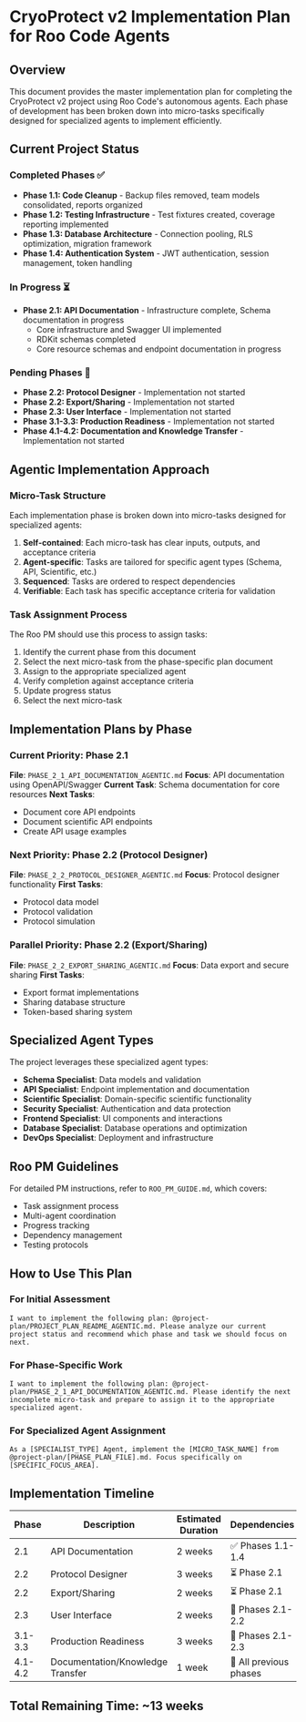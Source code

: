 # CryoProtect v2 Implementation Plan for Roo Code Agents

## Overview
This document provides the master implementation plan for completing the CryoProtect v2 project using Roo Code's autonomous agents. Each phase of development has been broken down into micro-tasks specifically designed for specialized agents to implement efficiently.

## Current Project Status

### Completed Phases ✅
- **Phase 1.1: Code Cleanup** - Backup files removed, team models consolidated, reports organized
- **Phase 1.2: Testing Infrastructure** - Test fixtures created, coverage reporting implemented
- **Phase 1.3: Database Architecture** - Connection pooling, RLS optimization, migration framework
- **Phase 1.4: Authentication System** - JWT authentication, session management, token handling

### In Progress ⏳
- **Phase 2.1: API Documentation** - Infrastructure complete, Schema documentation in progress
  - Core infrastructure and Swagger UI implemented
  - RDKit schemas completed
  - Core resource schemas and endpoint documentation in progress

### Pending Phases 🔄
- **Phase 2.2: Protocol Designer** - Implementation not started
- **Phase 2.2: Export/Sharing** - Implementation not started
- **Phase 2.3: User Interface** - Implementation not started
- **Phase 3.1-3.3: Production Readiness** - Implementation not started
- **Phase 4.1-4.2: Documentation and Knowledge Transfer** - Implementation not started

## Agentic Implementation Approach

### Micro-Task Structure
Each implementation phase is broken down into micro-tasks designed for specialized agents:

1. **Self-contained**: Each micro-task has clear inputs, outputs, and acceptance criteria
2. **Agent-specific**: Tasks are tailored for specific agent types (Schema, API, Scientific, etc.)
3. **Sequenced**: Tasks are ordered to respect dependencies
4. **Verifiable**: Each task has specific acceptance criteria for validation

### Task Assignment Process
The Roo PM should use this process to assign tasks:

1. Identify the current phase from this document
2. Select the next micro-task from the phase-specific plan document
3. Assign to the appropriate specialized agent
4. Verify completion against acceptance criteria
5. Update progress status
6. Select the next micro-task

## Implementation Plans by Phase

### Current Priority: Phase 2.1
**File**: `PHASE_2_1_API_DOCUMENTATION_AGENTIC.md`
**Focus**: API documentation using OpenAPI/Swagger
**Current Task**: Schema documentation for core resources
**Next Tasks**: 
- Document core API endpoints
- Document scientific API endpoints
- Create API usage examples

### Next Priority: Phase 2.2 (Protocol Designer)
**File**: `PHASE_2_2_PROTOCOL_DESIGNER_AGENTIC.md`
**Focus**: Protocol designer functionality
**First Tasks**:
- Protocol data model
- Protocol validation
- Protocol simulation

### Parallel Priority: Phase 2.2 (Export/Sharing)
**File**: `PHASE_2_2_EXPORT_SHARING_AGENTIC.md`
**Focus**: Data export and secure sharing
**First Tasks**:
- Export format implementations
- Sharing database structure
- Token-based sharing system

## Specialized Agent Types

The project leverages these specialized agent types:

- **Schema Specialist**: Data models and validation
- **API Specialist**: Endpoint implementation and documentation
- **Scientific Specialist**: Domain-specific scientific functionality
- **Security Specialist**: Authentication and data protection
- **Frontend Specialist**: UI components and interactions
- **Database Specialist**: Database operations and optimization
- **DevOps Specialist**: Deployment and infrastructure

## Roo PM Guidelines

For detailed PM instructions, refer to `ROO_PM_GUIDE.md`, which covers:

- Task assignment process
- Multi-agent coordination
- Progress tracking
- Dependency management
- Testing protocols

## How to Use This Plan

### For Initial Assessment
```
I want to implement the following plan: @project-plan/PROJECT_PLAN_README_AGENTIC.md. Please analyze our current project status and recommend which phase and task we should focus on next.
```

### For Phase-Specific Work
```
I want to implement the following plan: @project-plan/PHASE_2_1_API_DOCUMENTATION_AGENTIC.md. Please identify the next incomplete micro-task and prepare to assign it to the appropriate specialized agent.
```

### For Specialized Agent Assignment
```
As a [SPECIALIST_TYPE] Agent, implement the [MICRO_TASK_NAME] from @project-plan/[PHASE_PLAN_FILE].md. Focus specifically on [SPECIFIC_FOCUS_AREA].
```

## Implementation Timeline

| Phase | Description | Estimated Duration | Dependencies |
|-------|-------------|-------------------|--------------|
| 2.1 | API Documentation | 2 weeks | ✅ Phases 1.1-1.4 |
| 2.2 | Protocol Designer | 3 weeks | ⏳ Phase 2.1 |
| 2.2 | Export/Sharing | 2 weeks | ⏳ Phase 2.1 |
| 2.3 | User Interface | 2 weeks | 🔄 Phases 2.1-2.2 |
| 3.1-3.3 | Production Readiness | 3 weeks | 🔄 Phases 2.1-2.3 |
| 4.1-4.2 | Documentation/Knowledge Transfer | 1 week | 🔄 All previous phases |

## Total Remaining Time: ~13 weeks